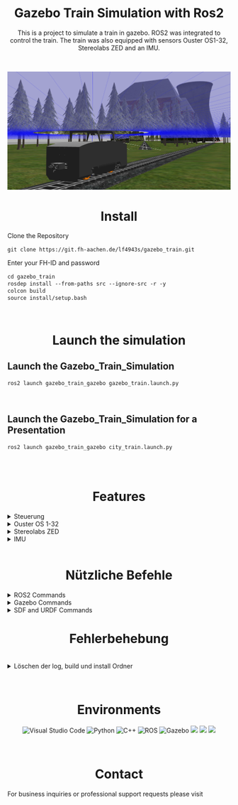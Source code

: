 # <div align="center">Gazebo Train Simulation with Ros2</div>


<div align="center">
  <p>
   This is a project to simulate a train in gazebo. ROS2 was integrated to control the train. The train was also equipped with sensors Ouster OS1-32, Stereolabs ZED and an IMU.
  </p>
</div>

<br />

![](images/main.png)


# <div align="center">Install</div>

Clone the Repository 
```
git clone https://git.fh-aachen.de/lf4943s/gazebo_train.git
```
Enter your FH-ID and password

```
cd gazebo_train
rosdep install --from-paths src --ignore-src -r -y
colcon build
source install/setup.bash
```
<br />

# <div align="center">Launch the simulation</div>

## Launch the Gazebo_Train_Simulation

```
ros2 launch gazebo_train_gazebo gazebo_train.launch.py
```
<br />

## Launch the Gazebo_Train_Simulation for a Presentation

```
ros2 launch gazebo_train_gazebo city_train.launch.py
```
<br />
<br />

# <div align="center">Features</div>

<details>
<summary>Steuerung</summary>

<br />

  Die Steuerung des Gazebo_Trains erfolgt über ein GUI, einen Controller oder die Tastertureingabe. Alle Steuerungen beinhalten verschiedene Geschwindigkeitsstufen und eine Richtungsänderung. Die Controller-Node und die Keyboard-Node müssen vor der Benutzung noch installiert werden.
  Standardmäßig ist beim Installieren des Gazebo_Trains das GUI als Steuerung aktiviert, welches zusammen mit der Launch-Datei automatisch startet. Jede dieser Steuerungen publisht seine Daten auf das Topic **/cmd_vel**. Dieses Topic wiederrum wird von der Gazebosimulation subscribt und ist unmittelbar mit den Zugrädern verknüpft.

  <details>
  <summary>GUI Steuerung</summary>
  <br /> 

  ![](images/Steuerung.png)

  Die Steuerung des Gazebo_Trains über das GUI beinhaltet verschiedene Geschwindigkeitsstufen, sowie eine Start-Stop Funktion und eine Richtungsänderung. Wird die Launchdatei **gazebo_train.launch.py** gestartet, startet automatisch die Steuerungsnode und erscheint am linken oberen Eck des Bildschirms. Somit ist die Launch sehr portabel und es wird weder eine Tastatur noch ein Controller benötigt. Um den Zug zu starten drückt man den **Start** Button, welcher den Zug mit geringer Geschwindigkeit anfahren lässt. Um eine sichere Fahrt zu gewährleisten wird stets empfohlen die Zuggeschwindigkeit in der vorgegebenen Reihenfolge zu wählen. 



  <br />
  <details>
  <summary>GUI Quellcode</summary>
  <br /> 

  Die Steuerung kann beliebig erweitert oder modifiziert werden. Die Geschwindigkeit wird jeweils mit dem Factor 1.0 multipliziert, somit ist die Maximalgeschwindigkeit des Zuges bei der Funktion **fspeed100()** bei 1.2. Es ist durchaus möglich den Zug auch schneller fahren zu lassen, allerdings wird dieser dann instabiler und die Möglichkeit einer Entgleisung besteht. Ohne Sesnoren konnte der Zug nach unseren Tests bis zu 3.0 facher Geschwindigkeit fahren ohne zu entgleisen. Durch Anbringung der Sensoren verlagert sich der Schwerpunkt sowie die Trägheit, was bei zu schneller Geschwindigkeit zum Ausbrechen des Zuges führen kann. Die Funktion **fstart()** setzt den Zug mit einer Geschwindigkeit < 10% in Bewegung, um einen sicheren Start zu gewährleisten. Es ist zu beachten, dass der Zug stets nur in eine Richtung gestartet werden kann. Die Funktion **fstop()** setzt alle möglichen Koordinatenrichtungen auf 0.0 zurück. Die Funktionen **fdirektion()** und **fgetdirektion()** ändern jeweils das Vorzeichen der Geschwindigkeit. Um die Richtung zu ändern wird zuerst **"Direction"** und im Anschluss die gewünschte Geschwindigkeit ausgewählt. Hierbei ist zu empfehlen stets mit einer niedrigen Geschwindigkeit zu beginnen.

  ```
  def fspeed25():
      print("Geschwindigkeit = 25%")               # Ausgabe im Terminal -> erst beim Schließen des Terminals sichtbar
      speed_scale = 0.3
      cmd.linear.x = speed_scale * direktion
      self.pub.publish(cmd)

  def fspeed50():
      printnt("Geschwindigkeit = 50%")             
      speed_scale = 0.6                            # Factor der Funktion
      cmd.linear.x = speed_scale * direktion
      self.pub.publish(cmd)

  def fspeed75():
      print("Geschwindigkeit = 75%")               
      speed_scale = 0.9                            
      cmd.linear.x = speed_scale * direktion       # Speichert das Produkt der Multiplikation unter der Variablen cmd.linear.x 
      self.pub.publish(cmd)

  def fspeed100():
      print("Geschwindigkeit = 100%")              
      speed_scale = 1.2
      cmd.linear.x = speed_scale * direktion
      self.pub.publish(cmd)                        # Publishen des Variablenwertes an /cmd_vel

  def fstart():
      print("Start wird eingeleitet")              
      speed_scale = 0.1
      getdirektion()
      cmd.linear.x = speed_scale * direktion
      self.pub.publish(cmd)                        

  def fstop():
      print("STOP -> Keine Beschleunigung")        
      cmd = Twist()
      cmd.linear.x = 0.0                           # Setzt cmd.linear und cmd.angular zurück auf 0.0
      cmd.linear.y = 0.0
      cmd.linear.z = 0.0
      cmd.angular.x = 0.0
      cmd.angular.y = 0.0
      cmd.angular.z = 0.0
      self.pub.publish(cmd)                        # Publishen der eingestellten Daten an /cmd_vel
        
  def fdirektion():
      print("Richtungsänderung")                   # Ausgabe im Terminal -> erst beim Schließen des Terminals sichtbar
      global counter
      global direktion
      counter += 1

      if counter==1:
          direktion = -1
      if counter==2:
          direktion = 1
          counter = 0

  def fgetdirektion():
      global direktion     
      direktion = 1
  ```
  **/.../gazebo_train/src/gazebo_train_driver/steuerung.py**

  <br/>

  Für mehr Informationen zum erstellen eines GUI: [**TKinter**](https://docs.python.org/3/library/tkinter.html)

  </details>
  </details>
  <br />

  <details>
  <summary>Verbinden eines Controllers</summary>
  <br /> 
  
  Falls Anstelle der GUI- Steuerung ein Controller oder ein Keyboard verwendet wird, muss die entsprechende Node beim Launchen der Gazebo-Simulation gestartet werden. 
  Weiterhin empfiehlt es sich die GUI auszuschalten, hierfür in den Ordner **/.../gazebo_train/src/gazebo_train_gazebo** und **Zeile 46** durch den folgenden Ausdruck ersetzten.


  ```
   ##Node(package='gazebo_train_driver',executable='steuerung',name='steuerung',output='screen'),
  ```
  <br /> 

  Zum Starten der Controller-Node muss zunächst das **joy** package heruntergeladen werden.

  ```  
  sudo apt install ros-(ihre Distribution)-joy
  ```
  <br /> 
  
  Starten der **joy_node**
  ```  
  ros2 run joy joy_node
  ```
  In einem neuen Terminal die bereits vorhandene **Teleop** starten
  ```  
  ros2 run gazebo_train_driver teleop
  ```
  Wenn alles richtig gemacht wurde, sollte der Zug nun auch mit dem Controller bedienbar sein.
  </details>

<br />

  <details>
  <summary>Verbinden eines Keyboards</summary>
  <br /> 
  
  Falls Anstelle der GUI-Steuerung das Keyboard verwendet werden soll, muss die entsprechende Node beim Launchen der Gazebo-Simulation gestartet werden. 
  Weiterhin empfiehlt es sich die GUI auszuschalten, hierfür in den Ordner **/.../gazebo_train/src/gazebo_train_gazebo** und **Zeile 46** durch den folgenden Ausdruck ersetzten.


  ```
   ##Node(package='gazebo_train_driver',executable='steuerung',name='steuerung',output='screen'),
  ```
  <br /> 

  Zum Starten der Keyboard-Node muss zunächst das **teleop-twist-keyboard** package heruntergeladen werden.

  ```  
  sudo apt install ros-(ihre Distribution))-teleop-twist-keyboard
  ```
  <br /> 
  
  Starten der **telop_twist_node**
  ```  
  ros2 launch keystroke telop_twist.launch.py
  ```
  Eine weitere Node ist nicht nötig, da die **telop_twist_node** die Eingabe direkt in die benötigte Twist-Message umwandelt.


</details>
<br/>

  <details>
  <summary>Schnittstelle Antrieb</summary>
  <br /> 
  
  Die Eigenschaften des Antriebs verändern
  ```
    <plugin name="train_diff_drive" filename="libgazebo_ros_diff_drive.so">

      <ros>
      </ros>

      <update_rate>30</update_rate>                         #Änderung der Updaterate in Hz

      <!-- wheels -->
      <left_joint>wheel_left_joint</left_joint>             #Änderung der Antriebsgelenke
      <right_joint>wheel_right_joint</right_joint>          #Änderung der Antriebsgelenke


      <!-- kinematics -->
      <wheel_separation>0.287</wheel_separation>            #Änderung der Spurweite in Meter
      <wheel_diameter>0.066</wheel_diameter>                #Änderung des Raddurchmessers

      <!-- limits -->
      <max_wheel_torque>60</max_wheel_torque>               #Änderung des maximalen Drehmoments
      <max_wheel_acceleration>2.0</max_wheel_acceleration>  #Änderung der maximalen Beschleunigung

      <command_topic>cmd_vel</command_topic>

      <!-- output -->
      <publish_odom>true</publish_odom>                     #Publishen der Odometrie
      <publish_odom_tf>true</publish_odom_tf>               #Publishen des Odometrie Koordinatensystems
      <publish_wheel_tf>false</publish_wheel_tf>            #Publishen des Koordinatensystems der Räder

      <odometry_topic>odom</odometry_topic>
      <odometry_frame>odom</odometry_frame>
      <robot_base_frame>base_footprint</robot_base_frame>

    </plugin>
  ```
  Werte, die nicht aufgeführt sind, werden defaultmäßig bestimmt. Z.B.:
  ```
  <!-- Topic to receive geometry_msgs/Twist message commands, defaults to `cmd_vel` -->
  <commandTopic>cmd_vel</commandTopic>
  ```
  <br />

  Mehr Informationen zum Gazbeo-Plugin: [**Differential Drive Gazebo**](https://classic.gazebosim.org/tutorials?tut=ros_gzplugins#DifferentialDrive)

</details>
<br/>
</details>

<details>
<summary>Ouster OS 1-32</summary>

<br />

![](images/laser.png)

Der Ouster OS 1-32 ist ein mid-range Lidar Sensor, welcher am Dach des Zuges befestigt ist. Dieser hat eine Reichweite von 120m, eine Vertical Field of View von 45° (±22.5º) und eine Auflösung von 655,360 Punkten pro Sekunde. Es besteht die Möglichkeit die Parameter des Sensors in der Simulationsumgebung umzustellen.
<br/>

Den Sensor in der Simulation sichtbar machen
```
<visualize>true</visualize>
```
Den Sensor in der Simulation dauerhaft an schalten
```
<always_on>true</always_on>
```
<br/>

Die Sensoreigenschaften verändern
```
        <update_rate>5</update_rate>                #Änderung der Updaterate in Hz
        <ray>
          <scan>
            <horizontal>
              <samples>360</samples>
              <resolution>1.000000</resolution>     #Änderung der Winkelauflösung
              <min_angle>0.000000</min_angle>       #Änderung des Startwinkels
              <max_angle>6.280000</max_angle>       #Änderung des Endwinkels
            </horizontal>
          </scan>
          <range>
            <min>1</min>                            #Änderung der minimalen Scanreichweite
            <max>12</max>                           #Änderung der maximalen Scanreichweite
            <resolution>0.015000</resolution>       #Änderung der Scanreichweitenauflösung
          </range>
```
<br/>

Die Sensordaten können mit folgendem Befehl aufgerufen werden. 
```
ros2 topic echo /scan
```
<br />

Mehr Informationen zum Gazbeo-Plugin: [**Lidar Gazebo**](https://classic.gazebosim.org/tutorials?tut=ros_gzplugins#GPULaser)
<br />

Mehr Informationen zum Sensor: [**Ouster**](https://ouster.com/products/scanning-lidar/os1-sensor/)
<br />
<br />

</details>

<details>
<summary>Stereolabs ZED</summary>

<br />

![](images/camera.png)

Die ZED2 ist eine hochauflösendes 3D-Videocamera die mittig an der Spitze des Zuges befestigt ist. Mit einer Pixelgröße 2μm x 2μm und einer Field od View von Max. 110°(H) x 70°(V) x 120°(D) und neuronale Tiefenwahrnehmung der Umgebung, ist diese herrvorragend für den Einsatz am Train geeignet.
Es besteht die Möglichkeit die Parameter des Sensors in der Simulationsumgebung umzustellen.

Den Sensor in der Simulation sichtbar machen
```
<visualize>true</visualize>
```
Den Sensor in der Simulation dauerhaft anschalten
```
<always_on>true</always_on>
```
<br/>

Die Sensoreigenschaften verändern
```
        <update_rate>30</update_rate>                 #Änderung der Updaterate in Hz
        <pose>0.022 -0.8 0.6 0 0 -1.571</pose>        #Änderung der Orientierung im Raum
        <camera name="intel_realsense_r200">          #Änderung des Cameranamens
          <horizontal_fov>1.02974</horizontal_fov>
          <image>
            <width>1920</width>                       #Änderung der Cameraauflösung
            <height>1080</height>                     #Änderung der Cameraauflösung
            <format>R8G8B8</format>                   #Änderung des Farbraumes
          </image>
          <clip>
            <near>0.02</near>                         #Änderung der minimalen Erkennungsdistanz
            <far>300</far>                            #Änderung der maximalen Erkennungsdistanz
          </clip>
```
<br/>

Die Sensordaten können mit folgendem Befehl aufgerufen werden.
```
ros2 topic echo /camera/image_raw
```
oder alternativ direkt visualisiert werden
```
ros2 run rqt_image_view rqt_image_view 
```

<br />

Mehr Informationen zum Gazbeo-Plugin: [**Camera Gazebo**](https://classic.gazebosim.org/tutorials?tut=ros_gzplugins#Camera)
<br />
<br />

Mehr Informationen zum Sensor: [**Stereolabs**](https://www.stereolabs.com/zed-2/)
<br />
<br />
</details>

<details>
<summary>IMU</summary>

<br />

Der IMU-Sensor (Inertial Measurement Unit) misst die Beschleunigung, die Winkelgeschwindigkeit und die Orientierung des Modells. Dieser befindet sich im Zentrum und ist in der Simulation nicht dargestellt. Aufgrund der [**Odometrie**](https://de.wikipedia.org/wiki/Odometrie) kann der Zug seine Pose im Raum (Position und Orientierung) schätzen. Kombiniert man dies mit den optischen Sensoren ist eine sehr genaue Lagebestimmung möglich. 
<br/>

Die Sensordaten können mit folgendem Befehl aufgerufen werden.
```
ros2 topic echo /imu
```
<br />
<br />

Mehr Informationen zum Gazbeo-Plugin: [**Gazebo IMU**](https://classic.gazebosim.org/tutorials?tut=ros_gzplugins#IMU(GazeboRosImu))

<br />
<br />
</details>


<br />

# <div align="center">Nützliche Befehle</div>

  <details>
  <summary>ROS2 Commands</summary>
  <br /> 

   Übersicht über nützliche Befehle als PDF [**ROS2 Cheats Sheet**](https://github.com/ubuntu-robotics/ros2_cheats_sheet/blob/master/cli/cli_cheats_sheet.pdf)  

  Weiterhin hilfreich zweimaliges Betätigen der Tabulatortaste um die möglichen Eingabebefehle aufzulisten
  <br />

  Gibt eine Auflistung aller aktiven Topics zurück
  Visualisierung der Daten des Topics
  ```
  ros2 topic echo /(Topicname)
  ```
  Gibt den Type, die Anzahl der Publisher und Subscriber an
  ```
  ros2 topic info /(Topicname)
  ```


  Mehr Informationen zu Nodes : [**ROS2 Understanding Topics**](https://docs.ros.org/en/foxy/Tutorials/Beginner-CLI-Tools/Understanding-ROS2-Topics/Understanding-ROS2-Topics.html)

  <br />

  Gibt eine Auflistung aller aktiven Nodes zurück
  ```
  ros2 node list
  ```
  Gibt an, ob es sich um ein Topic, Action oder Service handelt und Daten versandt werden
  ```
  ros2 node info /(Nodename)
  ```

  Mehr Informationen zu Nodes : [**ROS2 Understanding Nodes**](https://docs.ros.org/en/foxy/Tutorials/Beginner-CLI-Tools/Understanding-ROS2-Nodes/Understanding-ROS2-Nodes.html#)

  <br />

  ### RVIZ

  RVIZ ist eine grafische Benutzeroberfläche von ROS, mit der Sie viele Informationen visualisieren können.
  Mit dem Reiter **add** > **By topic** können einkommende Topics der Visualisierung hinzufügen 

  Zum Starten des 3D visualization tool for ROS2. Stellen Sie sicher, dass Sie **rviz2** installiert haben
  ```
  ros2 run rviz2 rviz2
  ```
  <br />

  ### RQT

  RQt ist ein Framework für grafische Benutzeroberflächen, das verschiedene Tools und Schnittstellen in Form von Plugins implementiert.

  Stellen Sie sicher, dass Sie **rqt** installiert haben

  <br />

  Zum Visualisieren der Topics und Verknüpfungen
  ```
  ros2 run rqt_graph rqt_graph 
  ```
  Zum subscriben des Topics **/camera/image_raw** und zum visualisieren der Camera
  ```
  ros2 run rqt_image_view rqt_image_view 
  ```

  Mehr Informationen zu Nodes : [**ROS2 Understanding RQT**](https://docs.ros.org/en/foxy/Concepts/About-RQt.html)


  <br />
  </details>
  <details>
  <summary>Gazebo Commands</summary>
  <br />
  
  ![](images/gazebo.png)

  - Transparent    : Display models as transparent
  - Wireframe      : Display models as wireframe
  - Collision      : Display model collision
  - Joints         : Display joints of all links
  - Center of Mass : Display center of mass
  - Inertias       : Display Inertias of all links
  - Contacts       : Display Contakt with other models
  - Link Frames    : Display coordinare frames for links

  <br />

  Mehr Informationen zu Gazebo: [**Gazebo**](https://classic.gazebosim.org/) 

  <br />
  </details>

  <details>
  <summary>SDF and URDF Commands</summary>


  <br />


  Wandelt eine URDF-Datei in eine SDF-Datei um
  ```
  gz sdf -p /my_urdf.urdf > /my_sdf.sdf
  ```
  Erzeugt eine PDF-Datei mit den Links und Joints und deren Orientierung
  ```
  urdf_to_graphiz /my_urdf.urdf
  ```
  Schnelle Erzeugung eines neuen Modells für Tests

  ```
  <?xml version='1.0'?>
  <sdf version='1.7'>
    <model name='XXX'>
      <link name='link_1'>
        <visual name='visual'>
          <geometry>
            <mesh>
              <uri>model://XXX/meshes/XXX.stl</uri>
              <scale>0.001 0.001 0.001</scale>
            </mesh>
          </geometry>
        </visual>
        <collision name='collision'>
          <geometry>
            <mesh>
              <uri>model://map_1/meshes/map_1.stl</uri>
            </mesh>
          </geometry>
        </collision>
      </link>
    </model>
  </sdf>
  ```
  <br />

  Mehr Informationen zu SDF-Files: [**SDFormat**](http://sdformat.org/) 

  <br />
  </details>

# <div align="center">Fehlerbehebung</div>

<br />
  <details>
  <summary>Löschen der  log, build und install Ordner </summary>

  <br />

  Falls die **log/**, **build/** und **install/** Ordner geschlöscht werden sollten, muss der **urdf** und der **mesh** Ordner aus dem **/.../gazebo_train/src/gazebo_train_description/** in den **/.../gazebo_train/install/gazebo_train_description/share/gazebo_train_description** Ordner kopiert werden. Dies geschieht leider nicht automatisch beim **builden** und konnte nicht behoben werden.

  <br />
  </details>

<br />
<br />

# <div align="center">Environments</div>

<div align="center">
  <a href = "https://code.visualstudio.com/" style="text-decoration:none;">
    <img src="https://cdn.jsdelivr.net/gh/devicons/devicon/icons/vscode/vscode-original.svg" width="10%" alt="Visual Studio Code" /></a>
  <a href = "https://www.python.org/" style="text-decoration:none;">
    <img src="https://www.inovex.de/wp-content/uploads/2021/04/training-python.png" width="10%" alt="Python"  /></a>
  <a href = "https://isocpp.org/" style="text-decoration:none;">
    <img src="https://www.vectorsoft.de/wp-content/uploads/2019/10/C_API.png" width="10%" alt="C++"/></a>
  <a href = "https://docs.ros.org/en/foxy/index.html" style="text-decoration:none;">
    <img src="https://picknik.ai/assets/images/blog_posts/ROS2/ros2.png" width="10%" alt="ROS" /></a>
  <a href = "https://gazebosim.org/home" style="text-decoration:none;">
    <img src="https://upload.wikimedia.org/wikipedia/en/5/5e/Gazebo_logo_without_text.svg" width="10%" alt="Gazebo" /></a>
  <a href = "https://about.gitlab.com/" style="text-decoration:none;">
    <img src="https://cdn.jsdelivr.net/gh/devicons/devicon/icons/git/git-original.svg"  width="10%" lt="Git" /></a>
  <a href = "https://ubuntu.com/" style="text-decoration:none;">
    <img src="https://upload.wikimedia.org/wikipedia/commons/thumb/a/ab/Logo-ubuntu_cof-orange-hex.svg/1200px-Logo-ubuntu_cof-orange-hex.svg.png"  width="10%" lt="Git" /></a>
  <a href = "http://sdformat.org/" style="text-decoration:none;">
    <img src="https://newscrewdriver.files.wordpress.com/2018/07/sdformat.png"  width="7%" lt="SDF" /></a>
</div>



<br /> 
<br /> 

 
# <div align="center">Contact</div>

For business inquiries or professional support requests please visit 
<br>
<div align="center">
  <a href="https://git.fh-aachen.de/dd5862s" style="text-decoration:none;">
    <img src="https://github.com/ultralytics/assets/raw/master/social/logo-social-github.png" width="3%" alt="" /></a>
  <img src="https://github.com/ultralytics/assets/raw/master/social/logo-transparent.png" width="3%" alt="" />
  <a href="https://de.linkedin.com/in/david-dembski-b4154520a/en?trk=people-guest_people_search-card" style="text-decoration:none;">
    <img src="https://github.com/ultralytics/assets/raw/master/social/logo-social-linkedin.png" width="3%" alt="" /></a>
  <img src="https://github.com/ultralytics/assets/raw/master/social/logo-transparent.png" width="3%" alt="" />
  <a href="https://www.instagram.com/dembski97/" style="text-decoration:none;">
    <img src="https://github.com/ultralytics/assets/raw/master/social/logo-social-instagram.png" width="3%" alt="" /></a>
    <img src="https://github.com/ultralytics/assets/raw/master/social/logo-transparent.png" width="3%" alt="" />
  <a href="https://git.fh-aachen.de/lf4943s" style="text-decoration:none;">
    <img src="https://github.com/ultralytics/assets/raw/master/social/logo-social-github.png" width="3%" alt="" /></a>
  <img src="https://github.com/ultralytics/assets/raw/master/social/logo-transparent.png" width="3%" alt="" />
  <a href="https://www.linkedin.com/in/luigi-ferraioli-850554250/"  style="text-decoration:none;">
    <img src="https://github.com/ultralytics/assets/raw/master/social/logo-social-linkedin.png" width="3%" alt="" /></a>
  <img src="https://github.com/ultralytics/assets/raw/master/social/logo-transparent.png" width="3%" alt="" />
  <a href="https://www.instagram.com/_luigi_21/" style="text-decoration:none;">
    <img src="https://github.com/ultralytics/assets/raw/master/social/logo-social-instagram.png" width="3%" alt="" /></a>
    <img src="https://github.com/ultralytics/assets/raw/master/social/logo-transparent.png" width="3%" alt="" />

</div>